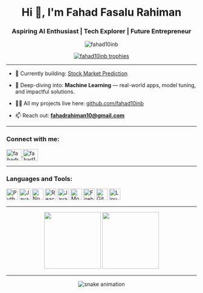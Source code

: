 <h1 align="center">Hi 👋, I'm Fahad Fasalu Rahiman</h1>
<h3 align="center">Aspiring AI Enthusiast | Tech Explorer | Future Entrepreneur</h3>

<p align="center">
  <img src="https://komarev.com/ghpvc/?username=fahad10inb&label=Profile%20views&color=0e75b6&style=flat" alt="fahad10inb" />
</p>

<p align="center">
  <a href="https://github.com/ryo-ma/github-profile-trophy">
    <img src="https://github-profile-trophy.vercel.app/?username=fahad10inb&theme=dracula" alt="fahad10inb trophies" />
  </a>
</p>

---

- 🔭 Currently building: [Stock Market Prediction](https://github.com/fahad10inb/Stock_prediction)

- 🌱 Deep-diving into: **Machine Learning** — real-world apps, model tuning, and impactful solutions.

- 👨‍💻 All my projects live here: [github.com/fahad10inb](https://github.com/fahad10inb)

- 📫 Reach out: **fahadrahiman10@gmail.com**

---

<h3 align="left">Connect with me:</h3>
<p align="left">
  <a href="https://linkedin.com/in/fahadrahiman" target="_blank">
    <img align="center" src="https://raw.githubusercontent.com/rahuldkjain/github-profile-readme-generator/master/src/images/icons/Social/linked-in-alt.svg" alt="fahadrahiman" height="30" width="40" />
  </a>
  <a href="https://leetcode.com/fahad10inb" target="_blank">
    <img align="center" src="https://raw.githubusercontent.com/rahuldkjain/github-profile-readme-generator/master/src/images/icons/Social/leet-code.svg" alt="fahad10inb" height="30" width="40" />
  </a>
</p>

---

<h3 align="left">Languages and Tools:</h3>
<p align="left">
  <img src="https://cdn.jsdelivr.net/gh/devicons/devicon/icons/python/python-original.svg" height="30" alt="Python" />
  <img src="https://cdn.jsdelivr.net/gh/devicons/devicon/icons/javascript/javascript-original.svg" height="30" alt="JavaScript" />
  <img src="https://cdn.jsdelivr.net/gh/devicons/devicon/icons/nodejs/nodejs-original.svg" height="30" alt="Node.js" />
  <img src="https://cdn.jsdelivr.net/gh/devicons/devicon/icons/react/react-original.svg" height="30" alt="React" />
  <img src="https://cdn.jsdelivr.net/gh/devicons/devicon/icons/java/java-original.svg" height="30" alt="Java" />
  <img src="https://cdn.jsdelivr.net/gh/devicons/devicon/icons/mongodb/mongodb-original.svg" height="30" alt="MongoDB" />
  <img src="https://cdn.jsdelivr.net/gh/devicons/devicon/icons/firebase/firebase-plain.svg" height="30" alt="Firebase" />
  <img src="https://cdn.jsdelivr.net/gh/devicons/devicon/icons/git/git-original.svg" height="30" alt="Git" />
  <img src="https://cdn.jsdelivr.net/gh/devicons/devicon/icons/linux/linux-original.svg" height="30" alt="Linux" />
</p>

---

<div align="center">
  <img src="https://github-readme-stats.vercel.app/api?username=fahad10inb&show_icons=true&theme=dracula&hide_border=false" height="150" />
  <img src="https://github-readme-stats.vercel.app/api/top-langs/?username=fahad10inb&layout=compact&theme=dracula&hide_border=false" height="150" />
</div>

---

<div align="center">
  <img src="https://raw.githubusercontent.com/maurodesouza/maurodesouza/output/snake.svg" alt="snake animation" />
</div>
